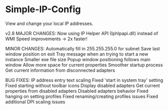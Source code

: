 # Simple-IP-Config
View and change your local IP addresses.

v2.8
MAJOR CHANGES:
   Now using IP Helper API (Iphlpapi.dll) instead of WMI
   Speed improvements -> 2x faster!

MINOR CHANGES:
   Automatically fill in 255.255.255.0 for subnet
   Save last window position on exit
   Tray message when an trying to start a new instance
   Smaller exe file size
   Popup window positioning follows main window
   Allow more space for current properties
   Smoother startup process
   Get current information from disconnected adapters

BUG FIXES:
   IP address entry text scaling
   Fixed 'start in system tray' setting
   Fixed starting without toolbar icons
   Display disabled adapters
   Get current properties from disabled adapters
   Disabled adapters behavior
   Fixed hanging on setting profiles
   Fixed renaming/creating profiles issues
   Fixed additional DPI scaling issues
